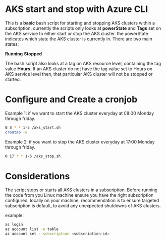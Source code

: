 # AKS start and stop with Azure CLI
This is a **basic** bash script for starting and stopping AKS clusters within a subscription.
currently the scripts only looks at **powerState** and **Tags** set on the AKS service to either start or stop the AKS cluster. 
the powerState indicates which state the AKS cluster is currently in. There are two main states:

**Running**
**Stopped**

The bash script also looks at a tag on AKS resource level, containing the tag value **Hours**.
If an AKS cluster do not have the tag value set to Hours on AKS service level then, that particular AKS cluster will not be stopped or started.


# Configure and Create a cronjob

Example 1: if we want to start the AKS cluster everyday at 08:00 Monday through friday.

```bash
0 8 * * 1-5 /aks_start.sh
crontab -e
```  

Example 2: if you want to stop the AKS cluster everyday at 17:00 Monday through friday.

```bash
0 17 * * 1-5 /aks_stop.sh
```  


# Considerations
The script stops or starts all AKS clusters in a subscription. Before running the code from you Linux machine ensure you have the right subscription configured, locally on your machine, recommendation is to ensure targeted subscription is default, to avoid any unexpected shutdowns of AKS clusters.

example:
```bash
az login
az account list -o table
az account set --subscription <subscription-id>
```  
